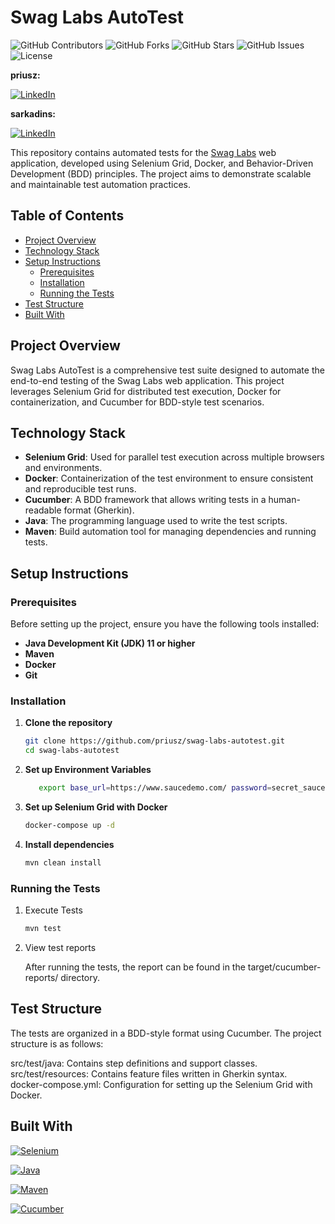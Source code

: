 # Swag Labs AutoTest

![GitHub Contributors](https://img.shields.io/github/contributors/priusz/swag-labs-autotest)
![GitHub Forks](https://img.shields.io/github/forks/priusz/swag-labs-autotest?style=social)
![GitHub Stars](https://img.shields.io/github/stars/priusz/swag-labs-autotest?style=social)
![GitHub Issues](https://img.shields.io/github/issues/priusz/swag-labs-autotest)
![License](https://img.shields.io/github/license/priusz/swag-labs-autotest)

 **priusz:** 
 
[![LinkedIn][linkedin-shield]][linkedin-url-one]

**sarkadins:** 

[![LinkedIn][linkedin-shield]][linkedin-url-two]

This repository contains automated tests for the [Swag Labs](https://www.saucedemo.com/) web application, developed
using Selenium Grid, Docker, and Behavior-Driven Development (BDD) principles. The project aims to demonstrate scalable
and maintainable test automation practices.

## Table of Contents

- [Project Overview](#project-overview)
- [Technology Stack](#technology-stack)
- [Setup Instructions](#setup-instructions)
    - [Prerequisites](#prerequisites)
    - [Installation](#installation)
    - [Running the Tests](#running-the-tests)
- [Test Structure](#test-structure)
- [Built With](#built-with)

## Project Overview

Swag Labs AutoTest is a comprehensive test suite designed to automate the end-to-end testing of the Swag Labs web
application. This project leverages Selenium Grid for distributed test execution, Docker for containerization, and
Cucumber for BDD-style test scenarios.

## Technology Stack

- **Selenium Grid**: Used for parallel test execution across multiple browsers and environments.
- **Docker**: Containerization of the test environment to ensure consistent and reproducible test runs.
- **Cucumber**: A BDD framework that allows writing tests in a human-readable format (Gherkin).
- **Java**: The programming language used to write the test scripts.
- **Maven**: Build automation tool for managing dependencies and running tests.

## Setup Instructions

### Prerequisites

Before setting up the project, ensure you have the following tools installed:

- **Java Development Kit (JDK) 11 or higher**
- **Maven**
- **Docker**
- **Git**

### Installation

1. **Clone the repository**

   ```bash
   git clone https://github.com/priusz/swag-labs-autotest.git
   cd swag-labs-autotest
   ```
   
2. **Set up Environment Variables**

    ```bash
       export base_url=https://www.saucedemo.com/ password=secret_sauce
    ```

3. **Set up Selenium Grid with Docker**

    ```bash
   docker-compose up -d
   ```

4. **Install dependencies**

    ```bash
   mvn clean install
   ```

### Running the Tests

1. Execute Tests

    ```bash
    mvn test
    ```
   
2. View test reports

    After running the tests, the report can be found in the target/cucumber-reports/ directory.

## Test Structure

The tests are organized in a BDD-style format using Cucumber. The project structure is as follows:

src/test/java: Contains step definitions and support classes.<br>
src/test/resources: Contains feature files written in Gherkin syntax.<br>
docker-compose.yml: Configuration for setting up the Selenium Grid with Docker.

## Built With

[![Selenium][selenium-shield]][selenium-url]

[![Java][java-shield]][java-url]

[![Maven][maven-shield]][maven-url]

[![Cucumber][cucumber-shield]][cucumber-url]


[contributors-shield]: https://img.shields.io/github/contributors/priusz/swag-labs-autotest

[contributors-url]: https://github.com/priusz/swag-labs-autotest/graphs/contributors

[linkedin-shield]: https://img.shields.io/badge/LinkedIn-0077B5?style=for-the-badge&logo=linkedin&logoColor=white

[linkedin-url-one]: https://www.linkedin.com/in/timeaboros-priusz/

[linkedin-url-two]: https://www.linkedin.com/in/soma-sarkadi-nagy/

[selenium-shield]: https://img.shields.io/badge/-selenium-CB02A?style=for-the-badge&logo=selenium&logoColor=white

[selenium-url]: https://www.selenium.dev/

[java-shield]: https://img.shields.io/badge/Java-ED8B00?style=for-the-badge&logo=openjdk&logoColor=white

[java-url]: https://www.java.com/en/

[maven-shield]: https://img.shields.io/badge/Maven-3.6.3+-orange.svg

[maven-url]: https://maven.apache.org/

[cucumber-shield]: https://img.shields.io/badge/Cucumber-6.10.4-brightgreen.svg

[cucumber-url]: https://cucumber.io/
